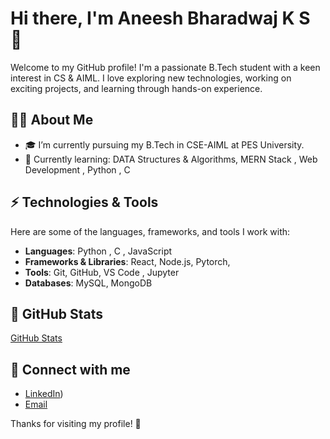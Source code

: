# Hi there, I'm Aneesh Bharadwaj K S 👋

Welcome to my GitHub profile! I'm a passionate B.Tech student with a keen interest in CS & AIML. I love exploring new technologies, working on exciting projects, and learning through hands-on experience.

## 👨‍💻 About Me

- 🎓 I’m currently pursuing my B.Tech in CSE-AIML at PES University.
- 🌱 Currently learning: DATA Structures & Algorithms, MERN Stack , Web Development , Python , C 

## ⚡ Technologies & Tools

Here are some of the languages, frameworks, and tools I work with:

- **Languages**: Python , C , JavaScript
- **Frameworks & Libraries**: React, Node.js, Pytorch, 
- **Tools**: Git, GitHub, VS Code , Jupyter 
- **Databases**: MySQL, MongoDB

## 🌟 GitHub Stats

[GitHub Stats](https://github-readme-stats.vercel.app/api?username=aneesh-bharadwaj&show_icons=true&count_private=true&hide_title=true&hide=prs)

## 🔗 Connect with me

- [LinkedIn](https://www.linkedin.com/in/aneesh-bharadwaj-k-s-b32b32349/))
- [Email](aneeshpesaiml2005@gmail.com)

Thanks for visiting my profile! 🚀
